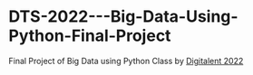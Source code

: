 # DTS-2022---Big-Data-Using-Python-Final-Project
Final Project of Big Data using Python Class by [Digitalent 2022](https://digitalent.kominfo.go.id/)
